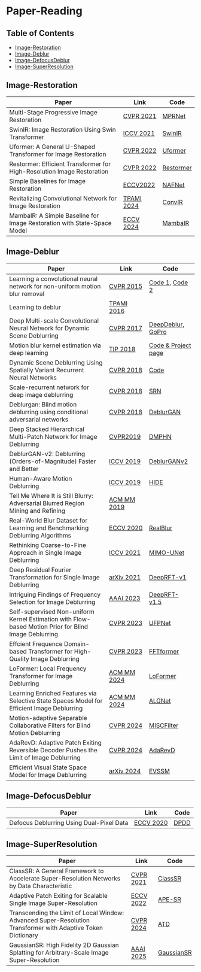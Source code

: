 # Paper-Reading

## Table of Contents
- [Image-Restoration](#Image-Restoration)
- [Image-Deblur](#Image-Deblur)
- [Image-DefocusDeblur](#Image-DefocusDeblur)
- [Image-SuperResolution](#Image-SuperResolution)


## Image-Restoration
| Paper | Link | Code |
| - | - | - | 
| Multi-Stage Progressive Image Restoration | [CVPR 2021](https://arxiv.org/abs/2102.02808) | [MPRNet](https://github.com/swz30/MPRNet) |
| SwinIR: Image Restoration Using Swin Transformer | [ICCV 2021](https://arxiv.org/abs/2108.10257) | [SwinIR](https://github.com/JingyunLiang/SwinIR) |
| Uformer: A General U-Shaped Transformer for Image Restoration | [CVPR 2022](https://arxiv.org/abs/2106.03106) | [Uformer](https://github.com/ZhendongWang6/Uformer) |
| Restormer: Efficient Transformer for High-Resolution Image Restoration | [CVPR 2022](https://arxiv.org/abs/2111.09881) | [Restormer](https://github.com/swz30/Restormer) |
| Simple Baselines for Image Restoration | [ECCV2022](https://arxiv.org/abs/2407.18046)      | [NAFNet](https://github.com/megvii-research/NAFNet) |
| Revitalizing Convolutional Network for Image Restoration | [TPAMI 2024](https://ieeexplore.ieee.org/abstract/document/10571568) | [ConvIR](https://github.com/c-yn/ConvIR) |
| MambaIR: A Simple Baseline for Image Restoration with State-Space Model | [ECCV 2024](https://arxiv.org/pdf/2411.15269) | [MambaIR](https://github.com/csguoh/MambaIR) |

## Image-Deblur

| Paper | Link | Code |
| - | - | - | 
| Learning a convolutional neural network for non-uniform motion blur removal | [CVPR 2015](https://www.cv-foundation.org/openaccess/content_cvpr_2015/papers/Sun_Learning_a_Convolutional_2015_CVPR_paper.pdf)|[Code 1](http://gr.xjtu.edu.cn/c/document_library/get_file?folderId=2076150&name=DLFE-78101.zip), [Code 2](https://github.com/Sibozhu/MotionBlur-detection-by-CNN) |
| Learning to deblur | [TPAMI 2016](https://arxiv.org/pdf/1406.7444.pdf)|  |
| Deep Multi-scale Convolutional Neural Network for Dynamic Scene Deblurring | [CVPR 2017](https://openaccess.thecvf.com/content_cvpr_2017/papers/Nah_Deep_Multi-Scale_Convolutional_CVPR_2017_paper.pdf) | [DeepDeblur](https://github.com/SeungjunNah/DeepDeblur_release), [GoPro](https://seungjunnah.github.io/Datasets/gopro) |
| Motion blur kernel estimation via deep learning | [TIP 2018](https://ieeexplore.ieee.org/abstract/document/8039224)|[Code & Project page](https://sites.google.com/view/xiangyuxu/deepedge_tip)|
| Dynamic Scene Deblurring Using Spatially Variant Recurrent Neural Networks | [CVPR 2018](http://openaccess.thecvf.com/content_cvpr_2018/html/Zhang_Dynamic_Scene_Deblurring_CVPR_2018_paper.html)|[Code](https://github.com/zhjwustc/cvpr18_rnn_deblur_matcaffe)|
| Scale-recurrent network for deep image deblurring | [CVPR 2018](http://openaccess.thecvf.com/content_cvpr_2018/html/Tao_Scale-Recurrent_Network_for_CVPR_2018_paper.html)|[SRN](https://github.com/jiangsutx/SRN-Deblur) |
|Deblurgan: Blind motion deblurring using conditional adversarial networks | [CVPR 2018](http://openaccess.thecvf.com/content_cvpr_2018/html/Kupyn_DeblurGAN_Blind_Motion_CVPR_2018_paper.html)|[DeblurGAN](https://github.com/KupynOrest/DeblurGAN)|
| Deep Stacked Hierarchical Multi-Patch Network for Image Deblurring| [CVPR2019](http://openaccess.thecvf.com/content_CVPR_2019/html/Zhang_Deep_Stacked_Hierarchical_Multi-Patch_Network_for_Image_Deblurring_CVPR_2019_paper.html)|[DMPHN](https://github.com/HongguangZhang/DMPHN-cvpr19-master)|
|DeblurGAN-v2: Deblurring (Orders-of-Magnitude) Faster and Better| [ICCV 2019](https://arxiv.org/abs/1908.03826)|[DeblurGANv2](https://github.com/TAMU-VITA/DeblurGANv2)|
| Human-Aware Motion Deblurring | [ICCV 2019](https://arxiv.org/pdf/2001.06816)| [HIDE](https://github.com/joanshen0508/HA_deblur) |
|Tell Me Where It is Still Blurry: Adversarial Blurred Region Mining and Refining | [ACM MM 2019](https://www.iis.sinica.edu.tw/papers/liutyng/22871-F.pdf)| |
| Real-World Blur Dataset for Learning and Benchmarking Deblurring Algorithms | [ECCV 2020](https://cg.postech.ac.kr/research/realblur/) | [RealBlur](https://cg.postech.ac.kr/research/realblur/) |
| Rethinking Coarse-to-Fine Approach in Single Image Deblurring | [ICCV 2021](https://arxiv.org/abs/2108.05054) | [MIMO-UNet](https://github.com/chosj95/MIMO-UNet) |
| Deep Residual Fourier Transformation for Single Image Deblurring | [arXiv 2021](https://arxiv.org/abs/2111.11745v1)                        | [DeepRFT-v1](https://github.com/INVOKERer/DeepRFT) |
| Intriguing Findings of Frequency Selection for Image Deblurring | [AAAI 2023](https://ojs.aaai.org/index.php/AAAI/article/view/25281) | [DeepRFT-v1.5](https://github.com/INVOKERer/DeepRFT/tree/AAAI2023) |
| Self-supervised Non-uniform Kernel Estimation with Flow-based Motion Prior for Blind Image Deblurring | [CVPR 2023](https://openaccess.thecvf.com/content/CVPR2023/papers/Fang_Self-Supervised_Non-Uniform_Kernel_Estimation_With_Flow-Based_Motion_Prior_for_Blind_CVPR_2023_paper.pdf) | [UFPNet](https://github.com/Fangzhenxuan/UFPDeblur) |
| Effcient Frequence Domain-based Transformer for High-Quality Image Deblurring | [CVPR 2023](https://openaccess.thecvf.com/content/CVPR2023/papers/Kong_Efficient_Frequency_Domain-Based_Transformers_for_High-Quality_Image_Deblurring_CVPR_2023_paper.pdf) | [FFTformer](https://github.com/kkkls/FFTformer) |
| LoFormer: Local Frequency Transformer for Image Deblurring | [ACM MM 2024](https://arxiv.org/abs/2407.16993)                             | [LoFormer](https://github.com/INVOKERer/LoFormer) |
| Learning Enriched Features via Selective State Spaces Model for Efficient Image Deblurring | [ACM MM 2024](https://arxiv.org/pdf/2403.20106) | [ALGNet](https://github.com/Tombs98/ALGNet)|
| Motion-adaptive Separable Collaborative Filters for Blind Motion Deblurring | [CVPR 2024](https://openaccess.thecvf.com/content/CVPR2024/html/Liu_Motion-adaptive_Separable_Collaborative_Filters_for_Blind_Motion_Deblurring_CVPR_2024_paper.html) | [MISCFilter](https://github.com/ChengxuLiu/MISCFilter) | 
| AdaRevD: Adaptive Patch Exiting Reversible Decoder Pushes the Limit of Image Deblurring | [CVPR 2024](https://arxiv.org/abs/2406.09135)  | [AdaRevD](https://github.com/INVOKERer/AdaRevD) |
| Efficient Visual State Space Model for Image Deblurring | [arXiv 2024](https://arxiv.org/abs/2405.14343) | [EVSSM](https://github.com/kkkls/EVSSM)|

## Image-DefocusDeblur
| Paper | Link | Code |
| - | - | - | 
| Defocus Deblurring Using Dual-Pixel Data | [ECCV 2020](https://arxiv.org/abs/2005.00305) | [DPDD](https://github.com/Abdullah-Abuolaim/defocus-deblurring-dual-pixel)|

## Image-SuperResolution
| Paper | Link | Code |
| - | - | - | 
| ClassSR: A General Framework to Accelerate Super-Resolution Networks by Data Characteristic| [CVPR 2021](https://openaccess.thecvf.com/content/CVPR2021/papers/Kong_ClassSR_A_General_Framework_to_Accelerate_Super-Resolution_Networks_by_Data_CVPR_2021_paper.pdf) | [ClassSR](https://github.com/XPixelGroup/ClassSR) |
| Adaptive Patch Exiting for Scalable Single Image Super-Resolution | [ECCV 2022](https://arxiv.org/abs/2203.11589v2) | [APE-SR](https://github.com/littlepure2333/APE) |
| Transcending the Limit of Local Window: Advanced Super-Resolution Transformer with Adaptive Token Dictionary | [CVPR 2024](https://arxiv.org/abs/2401.08209) | [ATD](https://github.com/LabShuHangGU/Adaptive-Token-Dictionary) |
| GaussianSR: High Fidelity 2D Gaussian Splatting for Arbitrary-Scale Image Super-Resolution | [AAAI 2025](https://arxiv.org/abs/2407.18046) | [GaussianSR](https://github.com/tljxyys/GaussianSR) |
